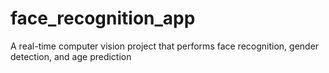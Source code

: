 # face_recognition_app
A real-time computer vision project that performs face recognition, gender detection, and age prediction
